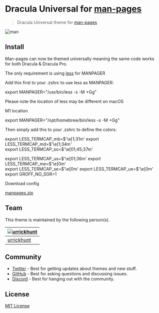 # Dracula Universal for [man-pages](https://man7.org/linux/man-pages/man1/man.1.html)

> Dracula Universal theme for [man-pages](https://man7.org/linux/man-pages/man1/man.1.html)

![man](https://user-images.githubusercontent.com/96319944/232507545-1e08c499-f41c-4258-a036-3086d5732b52.png)


## Install

Man-pages can now be themed universally meaning the same code works for both Dracula & Dracula Pro.

The only requirement is using [less](https://man7.org/linux/man-pages/man1/less.1.html) for MANPAGER

Add this first to your .zshrc to use less as MANPAGER:

  export MANPAGER="/usr/bin/less -s -M +Gg"

Please note the location of less may be different on macOS

M1 location

  export MANPAGER="/opt/homebrew/bin/less -s -M +Gg"


Then simply add this to your .zshrc to define the colors:

export LESS_TERMCAP_mb=$'\e[1;31m'     
export LESS_TERMCAP_md=$'\e[1;34m'     
export LESS_TERMCAP_so=$'\e[01;45;37m' 

export LESS_TERMCAP_us=$'\e[01;36m'    
export LESS_TERMCAP_me=$'\e[0m'        
export LESS_TERMCAP_se=$'\e[0m'        
export LESS_TERMCAP_ue=$'\e[0m'        
export GROFF_NO_SGR=1                        

Download config

[manpages.zip](https://github.com/urrickhunt/Dracula-universal-for-manpages/files/11251263/manpages.zip)


## Team

This theme is maintained by the following person(s).

| [![urrickhunt](https://github.com/urrickhunt.png?size=100)](https://github.com/urrickhunt) |
| ---------------------------------------------------------------------------------------- |
| [urrickhunt](https://github.com/urrickhunt)                                               |

## Community

- [Twitter](https://twitter.com/draculatheme) - Best for getting updates about themes and new stuff.
- [GitHub](https://github.com/dracula/dracula-theme/discussions) - Best for asking questions and discussing issues.
- [Discord](https://draculatheme.com/discord-invite) - Best for hanging out with the community.

## License

[MIT License](./LICENSE)
